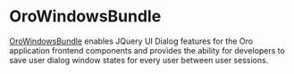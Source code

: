 <a id="bundle-docs-platform-windows-bundle"></a>

# OroWindowsBundle

<a href="https://github.com/oroinc/platform/tree/5.1/src/Oro/Bundle/WindowsBundle" target="_blank">OroWindowsBundle</a> enables JQuery UI Dialog features for the Oro application frontend components and provides the ability for developers to save user dialog window states for every user between user sessions.

<!-- Frontend -->
